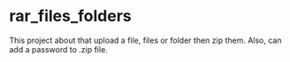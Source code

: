 # rar_files_folders

This project about that upload a file, files or folder then zip them. Also, can add a password to .zip file.
